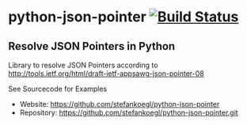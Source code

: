 python-json-pointer [![Build Status](https://secure.travis-ci.org/stefankoegl/python-json-pointer.png?branch=master)](https://travis-ci.org/stefankoegl/python-json-pointer)
===================

Resolve JSON Pointers in Python
-------------------------------

Library to resolve JSON Pointers according to
http://tools.ietf.org/html/draft-ietf-appsawg-json-pointer-08

See Sourcecode for Examples
* Website: https://github.com/stefankoegl/python-json-pointer
* Repository: https://github.com/stefankoegl/python-json-pointer.git
